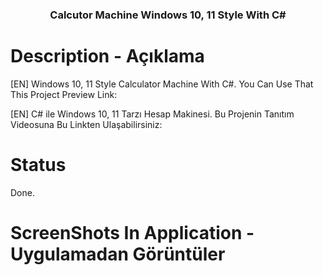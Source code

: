 <h3 align="center">Calcutor Machine Windows 10, 11 Style With C# </h3> 

# Description - Açıklama

[EN] Windows 10, 11 Style Calculator Machine With C#. You Can Use That This Project Preview Link:  


[EN] C# ile Windows 10, 11 Tarzı Hesap Makinesi. Bu Projenin Tanıtım Videosuna Bu Linkten Ulaşabilirsiniz:  


# Status

Done.

# ScreenShots In Application - Uygulamadan Görüntüler
